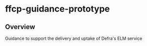 # ffcp-guidance-prototype

## Overview
Guidance to support the delivery and uptake of Defra's ELM service


